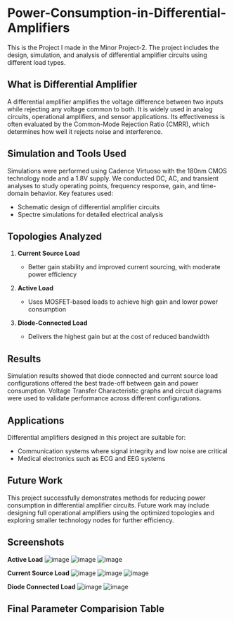 # Power-Consumption-in-Differential-Amplifiers
This is the Project I made in the Minor Project-2. The project includes the design, simulation, and analysis of differential amplifier circuits using different load types.

## What is Differential Amplifier 
A differential amplifier amplifies the voltage difference between two inputs while rejecting any voltage common to both. It is widely used in analog circuits, operational amplifiers, and sensor applications. Its effectiveness is often evaluated by the Common-Mode Rejection Ratio (CMRR), which determines how well it rejects noise and interference.

## Simulation and Tools Used
Simulations were performed using Cadence Virtuoso with the 180nm CMOS technology node and a 1.8V supply. We conducted DC, AC, and transient analyses to study operating points, frequency response, gain, and time-domain behavior. Key features used:

- Schematic design of differential amplifier circuits
- Spectre simulations for detailed electrical analysis
  
## Topologies Analyzed

1. **Current Source Load**  
   - Better gain stability and improved current sourcing, with moderate power efficiency

2. **Active Load**  
   - Uses MOSFET-based loads to achieve high gain and lower power consumption

3. **Diode-Connected Load**  
   - Delivers the highest gain but at the cost of reduced bandwidth
     
## Results
Simulation results showed that diode connected and current source load configurations offered the best trade-off between gain and power consumption. Voltage Transfer Characteristic graphs and circuit diagrams were used to validate performance across different configurations.

## Applications
Differential amplifiers designed in this project are suitable for:

- Communication systems where signal integrity and low noise are critical
- Medical electronics such as ECG and EEG systems
## Future Work
This project successfully demonstrates methods for reducing power consumption in differential amplifier circuits. Future work may include designing full operational amplifiers using the optimized topologies and exploring smaller technology nodes for further efficiency.

## Screenshots
**Active Load**
![image](https://github.com/user-attachments/assets/30cce568-a4b4-40d3-b576-85935cae7151)
![image](https://github.com/user-attachments/assets/11724856-9795-4485-a7a5-b447ebb4b2eb)
![image](https://github.com/user-attachments/assets/c0ba58ad-500c-424a-9fda-0a3b3428d768)

**Current Source Load**
![image](https://github.com/user-attachments/assets/fd3589f8-5b7a-4ebf-b719-9fcb1d6436ed)
![image](https://github.com/user-attachments/assets/6e4791dd-4627-4421-b995-602cf376f067)
![image](https://github.com/user-attachments/assets/9cc48413-30d9-45da-901f-cbb8caa254ed)

**Diode Connected Load**
![image](https://github.com/user-attachments/assets/3ca55525-22d7-49be-a134-6b332388c1a4)
![image](https://github.com/user-attachments/assets/2002ef80-c971-48f6-8579-68b926ace6e0)

## Final Parameter Comparision Table













